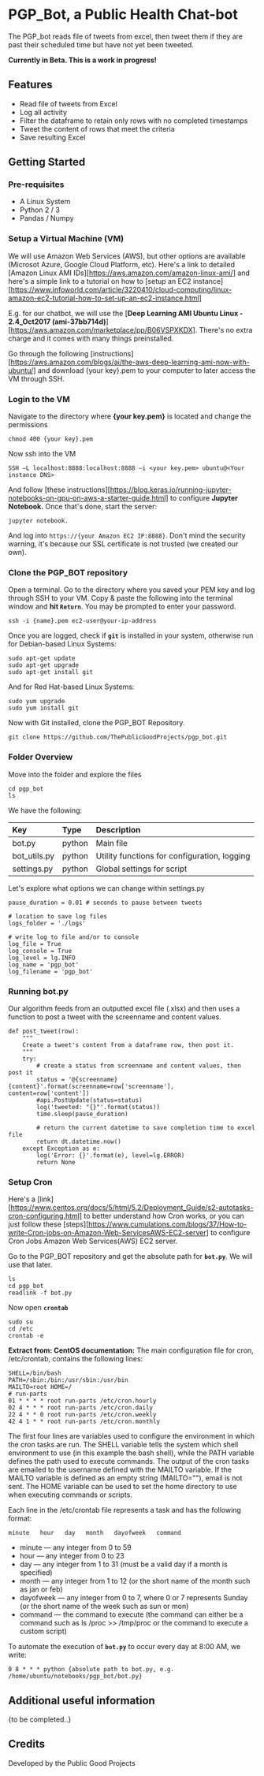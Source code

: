 # PGP_Bot, a Public Health Chat-bot #

The PGP_bot reads file of tweets from excel, then tweet them if they are past their scheduled time but have not yet been tweeted.

**Currently in Beta. This is a work in progress!**

## Features ##

- Read file of tweets from Excel
- Log all activity
- Filter the dataframe to retain only rows with no completed timestamps
- Tweet the content of rows that meet the criteria
- Save resulting Excel

## Getting Started ##

### Pre-requisites ###

- A Linux System
- Python 2 / 3
- Pandas / Numpy

### Setup a Virtual Machine (VM) ###
We will use Amazon Web Services (AWS), but other options are available (Microsot Azure, Google Cloud Platform, etc). 
Here's a link to detailed [Amazon Linux AMI IDs][https://aws.amazon.com/amazon-linux-ami/] and here's a simple link to a tutorial on how to [setup an EC2 instance][https://www.infoworld.com/article/3220410/cloud-computing/linux-amazon-ec2-tutorial-how-to-set-up-an-ec2-instance.html]

E.g. for our chatbot, we will use the [**Deep Learning AMI Ubuntu Linux - 2.4_Oct2017 (ami-37bb714d)**][https://aws.amazon.com/marketplace/pp/B06VSPXKDX]. There's no extra charge and it comes with many things preinstalled.

Go through the following [instructions][https://aws.amazon.com/blogs/ai/the-aws-deep-learning-ami-now-with-ubuntu/] and download {your key}.pem to your computer to later access the VM through SSH. 

### Login to the VM ###

Navigate to the directory where **{your key.pem}** is located and change the permissions 

```
chmod 400 {your key}.pem
```

Now ssh into the VM

```
SSH –L localhost:8888:localhost:8888 –i <your key.pem> ubuntu@<Your instance DNS>
```

And follow [these instructions][https://blog.keras.io/running-jupyter-notebooks-on-gpu-on-aws-a-starter-guide.html] to configure **Jupyter Notebook.** Once that's done, start the server:

```
jupyter notebook.
```

And log into ```https://{your Amazon EC2 IP:8888}```. Don't mind the security warning, it's because our SSL certificate is not trusted (we created our own).

### Clone the PGP_BOT repository ###
Open a terminal. Go to the directory where you saved your PEM key and log through SSH to your VM. Copy & paste the following into the terminal window and **hit `Return`**. You may be prompted to enter your password.

```
ssh -i {name}.pem ec2-user@your-ip-address
```

Once you are logged, check if **`git`** is installed in your system, otherwise run for Debian-based Linux Systems:

```
sudo apt-get update
sudo apt-get upgrade
sudo apt-get install git
```

And for Red Hat-based Linux Systems:

```
sudo yum upgrade
sudo yum install git
```

Now with Git installed, clone the PGP_BOT Repository.

```
git clone https://github.com/ThePublicGoodProjects/pgp_bot.git
```

### Folder Overview ###

Move into the folder and explore the files
```
cd pgp_bot
ls
```

We have the following:

Key       | Type    | Description
:-------- | :------ | :---------------------------------------------------------------------------------------------------------
bot.py  | python  | Main file
bot_utils.py   | python  | Utility functions for configuration, logging
settings.py   | python | Global settings for script

Let's explore what options we can change within settings.py

```
pause_duration = 0.01 # seconds to pause between tweets

# location to save log files
logs_folder = './logs'

# write log to file and/or to console
log_file = True
log_console = True
log_level = lg.INFO
log_name = 'pgp_bot'
log_filename = 'pgp_bot'
```

### Running bot.py ###

Our algorithm feeds from an outputted excel file (.xlsx) and then uses a function to post a tweet with the screenname and content values. 

```
def post_tweet(row):
    """
    Create a tweet's content from a dataframe row, then post it.
    """
    try:
        # create a status from screenname and content values, then post it
        status = '@{screenname} {content}'.format(screenname=row['screenname'], content=row['content'])
        #api.PostUpdate(status=status)
        log('tweeted: "{}"'.format(status))
        time.sleep(pause_duration)

        # return the current datetime to save completion time to excel file
        return dt.datetime.now()
    except Exception as e:
        log('Error: {}'.format(e), level=lg.ERROR)
        return None
```

### Setup Cron ###

Here's a [link][https://www.centos.org/docs/5/html/5.2/Deployment_Guide/s2-autotasks-cron-configuring.html] to better understand how Cron works, or you can just follow these [steps][https://www.cumulations.com/blogs/37/How-to-write-Cron-jobs-on-Amazon-Web-ServicesAWS-EC2-server] to configure Cron Jobs Amazon Web Services(AWS) EC2 server.

Go to the PGP_BOT repository and get the absolute path for **`bot.py`**. We will use that later.

```
ls
cd pgp_bot
readlink -f bot.py
```

Now open **`crontab`**

```
sudo su
cd /etc
crontab -e
```

**Extract from: CentOS documentation:**
The main configuration file for cron, /etc/crontab, contains the following lines:

```
SHELL=/bin/bash 
PATH=/sbin:/bin:/usr/sbin:/usr/bin 
MAILTO=root HOME=/  
# run-parts 
01 * * * * root run-parts /etc/cron.hourly 
02 4 * * * root run-parts /etc/cron.daily 
22 4 * * 0 root run-parts /etc/cron.weekly 
42 4 1 * * root run-parts /etc/cron.monthly
```

The first four lines are variables used to configure the environment in which the cron tasks are run. The SHELL variable tells the system which shell environment to use (in this example the bash shell), while the PATH variable defines the path used to execute commands. The output of the cron tasks are emailed to the username defined with the MAILTO variable. If the MAILTO variable is defined as an empty string (MAILTO=""), email is not sent. The HOME variable can be used to set the home directory to use when executing commands or scripts.

Each line in the /etc/crontab file represents a task and has the following format:

```
minute   hour   day   month   dayofweek   command
```

- minute — any integer from 0 to 59
- hour — any integer from 0 to 23
- day — any integer from 1 to 31 (must be a valid day if a month is specified)
- month — any integer from 1 to 12 (or the short name of the month such as jan or feb)
- dayofweek — any integer from 0 to 7, where 0 or 7 represents Sunday (or the short name of the week such as sun or mon)
- command — the command to execute (the command can either be a command such as ls /proc >> /tmp/proc or the command to execute a custom script)

To automate the execution of **`bot.py`** to occur every day at 8:00 AM, we write:

```
0 8 * * * python {absolute path to bot.py, e.g. /home/ubuntu/notebooks/pgp_bot/bot.py} 
```

## Additional useful information ##

{to be completed..}

## Credits ##

Developed by the Public Good Projects

